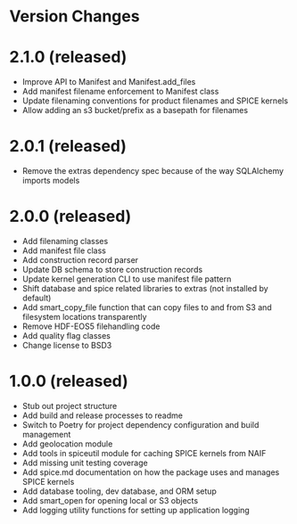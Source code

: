 # Version Changes

# 2.1.0 (released)
- Improve API to Manifest and Manifest.add_files
- Add manifest filename enforcement to Manifest class
- Update filenaming conventions for product filenames and SPICE kernels
- Allow adding an s3 bucket/prefix as a basepath for filenames

# 2.0.1 (released)
- Remove the extras dependency spec because of the way SQLAlchemy imports models

# 2.0.0 (released)
- Add filenaming classes
- Add manifest file class
- Add construction record parser
- Update DB schema to store construction records
- Update kernel generation CLI to use manifest file pattern
- Shift database and spice related libraries to extras (not installed by default)
- Add smart_copy_file function that can copy files to and from S3 and filesystem locations transparently
- Remove HDF-EOS5 filehandling code
- Add quality flag classes
- Change license to BSD3

# 1.0.0 (released)
- Stub out project structure
- Add build and release processes to readme
- Switch to Poetry for project dependency configuration and build management
- Add geolocation module
- Add tools in spiceutil module for caching SPICE kernels from NAIF
- Add missing unit testing coverage
- Add spice.md documentation on how the package uses and manages SPICE kernels
- Add database tooling, dev database, and ORM setup
- Add smart_open for opening local or S3 objects
- Add logging utility functions for setting up application logging